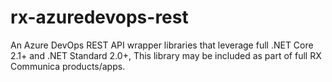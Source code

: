 # rx-azuredevops-rest
An Azure DevOps REST API wrapper libraries that leverage full .NET Core 2.1+ and .NET Standard 2.0+, This library may be included as part of full RX Communica products/apps.

